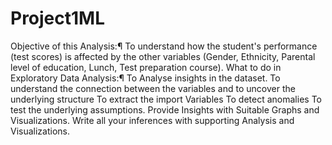 # Project1ML
Objective of this Analysis:¶ To understand how the student's performance (test scores) is affected by the other variables (Gender, Ethnicity, Parental level of education, Lunch, Test preparation course). What to do in  Exploratory Data Analysis:¶ To Analyse insights in the dataset. To understand the connection between the variables and to uncover the underlying structure To extract the import Variables To detect anomalies To test the underlying assumptions. Provide Insights with Suitable Graphs and Visualizations. Write all your inferences with supporting Analysis and Visualizations.
